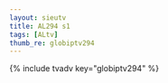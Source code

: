 ```yaml
--- 
layout: sieutv
title: AL294 s1
tags: [ALtv]
thumb_re: globiptv294
---
```

{% include tvadv key="globiptv294" %} 
